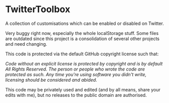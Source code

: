 TwitterToolbox
==============
A collection of customisations which can be enabled or disabled on Twitter.

Very buggy right now, especially the whole localStorage stuff. Some files are outdated since this project is a consolidation of several other projects and need changing.

This code is protected via the default GitHub copyright license such that:

<i>Code without an explicit license is protected by copyright and is by default All Rights Reserved. The person or people who wrote the code are protected as such. Any time you're using software you didn't write, licensing should be considered and abided.</i>

This code may be privately used and edited (and by all means, share your edits with me), but no releases to the public domain are authorised.
